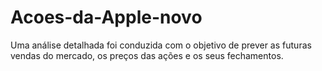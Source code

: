 # Acoes-da-Apple-novo
Uma análise detalhada foi conduzida com o objetivo de prever as futuras vendas do mercado, os preços das ações e os seus fechamentos.
